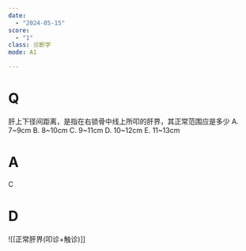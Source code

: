```yaml
---
date:
  - "2024-05-15"
score:
  - "1"
class: 诊断学
mode: A1

---
```

# Q
肝上下径间距离，是指在右锁骨中线上所叩的肝界，其正常范围应是多少
A. 7~9cm 
B. 8~10cm 
C. 9~11cm 
D. 10~12cm 
E. 11~13cm

# A

C


# D
![[正常肝界(叩诊+触诊)]]